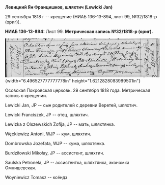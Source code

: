 **Левицкий Ян Францишков, шляхтич (Lewicki Jan)**

29 сентября 1818 г -- крещение (НИАБ 136-13-894, лист 99, №32/1818-р
(ориг)).

**НИАБ 136-13-894:** Лист 99. **Метрическая запись №32/1818-р (ориг).**

![](./media/746bf816ec15e2aa06f4b6bf3112b231bcc8a60c.png){width="6.496527777777778in"
height="1.6212828083989501in"}

Осовская Покровская церковь. 29 сентября 1818 года. Метрическая запись о
крещении.

Lewicki Jan, JP -- сын родителей с деревни Веретей, шляхтич.

Lewicki Franciszek, JP -- отец, шляхтич.

Lewizka z Olszewskich Zofija, JP -- мать, шляхтянка.

Węckiewicz Antoni, WJP -- кум, шляхтич.

Dombrowska Jozefata, WJP -- кума, шляхтянка.

Burdziłowski Mikołay, JP -- ассистент, шляхтич.

Saulska Petronela, JP -- ассистентка, шляхтянка, экономка Омнишевская.

Woyniewicz Tomasz -- ксёндз
